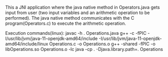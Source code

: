 This a JNI application where the java native method in Operators.java gets input from user (two input variables and an arithmetic operation to be performed).
The java native method communicates with the C program(Operators.c) to execute the arithmetic operation.

Execution commands(linux):
javac -h . Operations.java
g++ -c -fPIC -I/usr/lib/jvm/java-11-openjdk-amd64/include -I/usr/lib/jvm/java-11-openjdk-amd64/include/linux Operations.c -o Operations.o
g++ -shared -fPIC -o libOperations.so Operations.o -lc
java -cp . -Djava.library.path=. Operations

